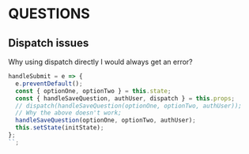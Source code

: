 # QUESTIONS

## Dispatch issues

Why using dispatch directly I would always get an error?

```jsx
handleSubmit = e => {
  e.preventDefault();
  const { optionOne, optionTwo } = this.state;
  const { handleSaveQuestion, authUser, dispatch } = this.props;
  // dispatch(handleSaveQuestion(optionOne, optionTwo, authUser));
  // Why the above doesn't work;
  handleSaveQuestion(optionOne, optionTwo, authUser);
  this.setState(initState);
};
``;
```
